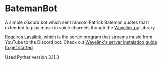 # BatemanBot
A simple discord bot which sent random Patrick Bateman quotes that I extended to play music in voice channels though the [Wavelink.py](https://github.com/PythonistaGuild/Wavelink) Library


Requires [Lavalink](https://github.com/freyacodes/Lavalink), which is the server program that streams music from YouTube to the Discord bot. Check out [Wavelink's server instalation guide to get started](https://github.com/PythonistaGuild/Wavelink#lavalink-installation)

Used Pyther version 3.11.3
